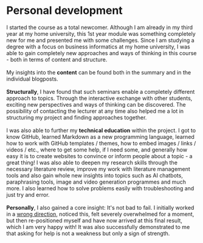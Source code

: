 # Personal development
I started the course as a total newcomer. Although I am already in my third year at my home university, this 1st year module was something completely new for me and presented me with some challenges. Since I am studying a degree with a focus on business informatics at my home university, I was able to gain completely new approaches and ways of thinking in this course - both in terms of content and structure. <br><br>
My insights into the **content** can be found both in the summary and in the individual blogposts. <br><br>
**Structurally**, I have found that such seminars enable a completely different approach to topics. Through the interactive exchange with other students, exciting new perspectives and ways of thinking can be discovered. The possibility of contacting the lecturer at any time also helped me a lot in structuring my project and finding approaches together.  <br><br>
I was also able to further my **technical education** within the project. I got to know GitHub, learned Markdown as a new programming language, learned how to work with GitHub templates / themes, how to embed images / links / videos / etc., where to get some help, if I need some, and generally how easy it is to create websites to convince or inform people about a topic - a great thing! I was also able to deepen my research skills through the necessary literature review, improve my work with literature management tools and also gain whole new insights into topics such as AI chatbots, paraphrasing tools, image and video generation programmes and much more. I also learned how to solve problems easily with troubleshooting and just try and error.<br><br>
**Personally**, I also gained a core insight: It's not bad to fail. I initially worked in a [wrong direction](https://2200082.github.io/minima/), noticed this, felt severely overwhelmed for a moment, but then re-positioned myself and have now arrived at this final result, which I am very happy with! It was also successfully demonstrated to me that asking for help is not a weakness but only a sign of strength.
